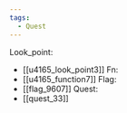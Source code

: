 ```yaml
---
tags:
  - Quest
---
```

Look_point:
- [[u4165_look_point3]]
Fn:
- [[u4165_function7]]
Flag:
- [[flag_9607]]
Quest:
- [[quest_33]]
